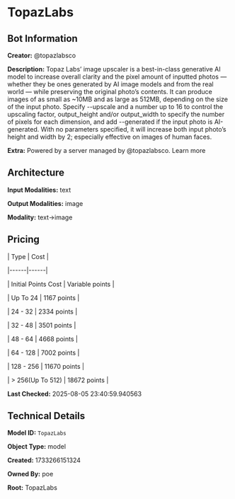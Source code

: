 # TopazLabs

## Bot Information

**Creator:** @topazlabsco

**Description:** Topaz Labs’ image upscaler is a best-in-class generative AI model to increase overall clarity and the pixel amount of inputted photos — whether they be ones generated by AI image models and from the real world — while preserving the original photo’s contents. It can produce images of as small as ~10MB and as large as 512MB, depending on the size of the input photo. Specify --upscale and a number up to 16 to control the upscaling factor, output_height and/or output_width to specify the number of pixels for each dimension, and add --generated if the input photo is AI-generated. With no parameters specified, it will increase both input photo’s height and width by 2; especially effective on images of human faces.

**Extra:** Powered by a server managed by @topazlabsco. Learn more


## Architecture

**Input Modalities:** text

**Output Modalities:** image

**Modality:** text->image


## Pricing

| Type | Cost |

|------|------|

| Initial Points Cost | Variable points |

| Up To 24 | 1167 points |

| 24 - 32 | 2334 points |

| 32 - 48 | 3501 points |

| 48 - 64 | 4668 points |

| 64 - 128 | 7002 points |

| 128 - 256 | 11670 points |

| > 256(Up To 512) | 18672 points |


**Last Checked:** 2025-08-05 23:40:59.940563


## Technical Details

**Model ID:** `TopazLabs`

**Object Type:** model

**Created:** 1733266151324

**Owned By:** poe

**Root:** TopazLabs
